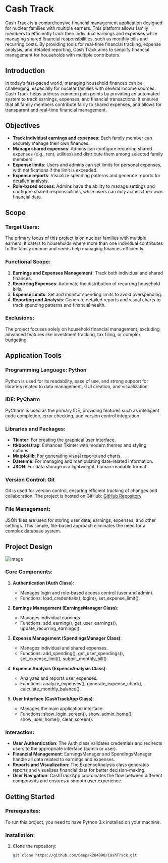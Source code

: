 # Cash Track

Cash Track is a comprehensive financial management application designed for nuclear families with multiple earners. This platform allows family members to efficiently track their individual earnings and expenses while managing shared financial responsibilities, such as monthly bills and recurring costs. By providing tools for real-time financial tracking, expense analysis, and detailed reporting, Cash Track aims to simplify financial management for households with multiple contributors.

## Introduction

In today’s fast-paced world, managing household finances can be challenging, especially for nuclear families with several income sources. Cash Track helps address common pain points by providing an automated system to track earnings, expenses, and financial transactions. It ensures that all family members contribute fairly to shared expenses, and allows for transparent and real-time financial management.

## Objectives

- **Track individual earnings and expenses**: Each family member can securely manage their own finances.
- **Manage shared expenses**: Admins can configure recurring shared expenses (e.g., rent, utilities) and distribute them among selected family members.
- **Expense limits**: Users and admins can set limits for personal expenses, with notifications if the limit is exceeded.
- **Expense reports**: Visualize spending patterns and generate reports for detailed analysis.
- **Role-based access**: Admins have the ability to manage settings and configure shared responsibilities, while users can only access their own financial data.

## Scope

### Target Users:
The primary focus of this project is on nuclear families with multiple earners. It caters to households where more than one individual contributes to the family income and needs help managing finances efficiently.

### Functional Scope:
1. **Earnings and Expenses Management**: Track both individual and shared finances.
2. **Recurring Expenses**: Automate the distribution of recurring household bills.
3. **Expense Limits**: Set and monitor spending limits to avoid overspending.
4. **Reporting and Analysis**: Generate detailed reports and visual charts to track spending patterns and financial health.

### Exclusions:
The project focuses solely on household financial management, excluding advanced features like investment tracking, tax filing, or complex budgeting.

## Application Tools

### Programming Language: Python
Python is used for its readability, ease of use, and strong support for libraries related to data management, GUI creation, and visualization.

### IDE: PyCharm
PyCharm is used as the primary IDE, providing features such as intelligent code completion, error checking, and version control integration.

### Libraries and Packages:
- **Tkinter**: For creating the graphical user interface.
- **ttkbootstrap**: Enhances Tkinter with modern themes and styling options.
- **Matplotlib**: For generating visual reports and charts.
- **Datetime**: For managing and manipulating date-related information.
- **JSON**: For data storage in a lightweight, human-readable format.

### Version Control: Git
Git is used for version control, ensuring efficient tracking of changes and collaboration. The project is hosted on GitHub: [GitHub Repository](https://github.com/Deepak284090/CashTrack.git)

### File Management:
JSON files are used for storing user data, earnings, expenses, and other settings. This simple, file-based approach eliminates the need for a complex database system.

## Project Design
![image](https://github.com/user-attachments/assets/42d00155-8b14-469e-a024-2a33e0014ab2)


### Core Components:

1. **Authentication (Auth Class)**:
   - Manages login and role-based access control (user and admin).
   - Functions: load_credentials(), login(), set_expense_limit().

2. **Earnings Management (EarningsManager Class)**:
   - Manages individual earnings.
   - Functions: add_earning(), get_user_earnings(), update_recurring_earnings().

3. **Expense Management (SpendingsManager Class)**:
   - Manages individual and shared expenses.
   - Functions: add_spending(), get_user_spendings(), set_expense_limit(), submit_monthly_bill().

4. **Expense Analysis (ExpenseAnalysis Class)**:
   - Analyzes and reports user expenses.
   - Functions: analyze_expenses(), generate_expense_chart(), calculate_monthly_balance().

5. **User Interface (CashTrackApp Class)**:
   - Manages the main application interface.
   - Functions: show_login_screen(), show_admin_home(), show_user_home(), clear_screen().

### Interaction:
- **User Authentication**: The Auth class validates credentials and redirects users to the appropriate interface (admin or user).
- **Financial Management**: EarningsManager and SpendingsManager handle all data related to earnings and expenses.
- **Reports and Visualization**: The ExpenseAnalysis class generates reports and visualizes financial data for better decision-making.
- **User Navigation**: CashTrackApp coordinates the flow between different components and ensures a smooth user experience.

## Getting Started

### Prerequisites:
To run this project, you need to have Python 3.x installed on your machine.

### Installation:
1. Clone the repository:
   ```bash
   git clone https://github.com/Deepak284090/CashTrack.git
